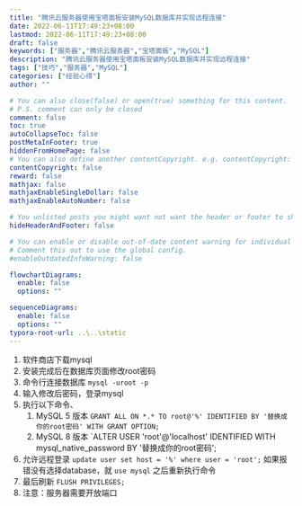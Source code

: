 ```yaml
---
title: "腾讯云服务器使用宝塔面板安装MySQL数据库并实现远程连接"
date: 2022-06-11T17:49:23+08:00
lastmod: 2022-06-11T17:49:23+08:00
draft: false
keywords: ["服务器","腾讯云服务器","宝塔面板","MySQL"]
description: "腾讯云服务器使用宝塔面板安装MySQL数据库并实现远程连接"
tags: ["技巧","服务器","MySQL"]
categories: ["经验心得"]
author: ""

# You can also close(false) or open(true) something for this content.
# P.S. comment can only be closed
comment: false
toc: true
autoCollapseToc: false
postMetaInFooter: true
hiddenFromHomePage: false
# You can also define another contentCopyright. e.g. contentCopyright: "This is another copyright."
contentCopyright: false
reward: false
mathjax: false
mathjaxEnableSingleDollar: false
mathjaxEnableAutoNumber: false

# You unlisted posts you might want not want the header or footer to show
hideHeaderAndFooter: false

# You can enable or disable out-of-date content warning for individual post.
# Comment this out to use the global config.
#enableOutdatedInfoWarning: false

flowchartDiagrams:
  enable: false
  options: ""

sequenceDiagrams: 
  enable: false
  options: ""
typora-root-url: ..\..\static
---
```


<!--more-->
1. 软件商店下载mysql
2. 安装完成后在数据库页面修改root密码
3. 命令行连接数据库 `mysql -uroot -p`
4. 输入修改后密码，登录mysql
5. 执行以下命令、
	1. MySQL 5 版本 `GRANT ALL ON *.* TO root@'%' IDENTIFIED BY '替换成你的root密码' WITH GRANT OPTION;`
	2. MySQL 8 版本 `ALTER USER 'root'@'localhost' IDENTIFIED WITH mysql_native_password BY '替换成你的root密码';
6. 允许远程登录 `update user set host = '%' where user = 'root';` 如果报错没有选择database，就 `use mysql` 之后重新执行命令
7. 最后刷新 `FLUSH PRIVILEGES;`
8. 注意：服务器需要开放端口
